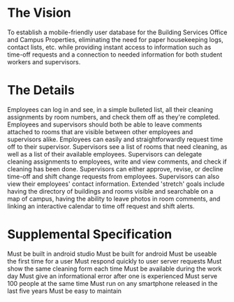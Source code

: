 # The Vision
To establish a mobile-friendly user database for the Building Services Office and Campus Properties, eliminating the need for paper housekeeping logs, contact lists, etc. while providing instant access to information such as time-off requests and a connection to needed information for both student workers and supervisors.
# The Details
Employees can log in and see, in a simple bulleted list, all their cleaning assignments by room numbers, and check them off as they're completed. Employees and supervisors should both be able to leave comments attached to rooms that are visible between other employees and supervisors alike. Employees can easily and straightforwardly request time off to their supervisor.
Supervisors see a list of rooms that need cleaning, as well as a list of their available employees. Supervisors can delegate cleaning assignments to employees, write and view comments, and check if cleaning has been done. Supervisors can either approve, revise, or decline time-off and shift change requests from employees. Supervisors can also view their employees' contact information.
Extended 'stretch' goals include having the directory of buildings and rooms visible and searchable on a map of campus, having the ability to leave photos in room comments, and linking an interactive calendar to time off request and shift alerts.
# Supplemental Specification
Must be built in android studio
Must be built for android
Must be useable the first time for a user
Must respond quickly to user server requests
Must show the same cleaning form each time
Must be available during the work day
Must give an informational error after one is experienced
Must serve 100 people at the same time
Must run on any smartphone released in the last five years
Must be easy to maintain